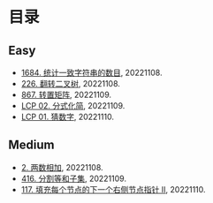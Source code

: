 # 目录

## Easy
- [1684. 统计一致字符串的数目](https://github.com/Aldenhovel/i-love-coding/blob/main/easy/1684.md), 20221108.
- [226. 翻转二叉树](https://github.com/Aldenhovel/i-love-coding/blob/main/easy/226.md), 20221108.
- [867. 转置矩阵](https://github.com/Aldenhovel/i-love-coding/blob/main/easy/867.md), 20221109.
- [LCP 02. 分式化简](https://github.com/Aldenhovel/i-love-coding/blob/main/easy/LCP02.md), 20221109.
- [LCP 01. 猜数字](https://github.com/Aldenhovel/i-love-coding/blob/main/easy/LCP01.md), 20221110.

## Medium
- [2. 两数相加](https://github.com/Aldenhovel/i-love-coding/blob/main/medium/2.md), 20221108.
- [416. 分割等和子集](https://github.com/Aldenhovel/i-love-coding/blob/main/medium/416.md), 20221109.
- [117. 填充每个节点的下一个右侧节点指针 II](https://github.com/Aldenhovel/i-love-coding/blob/main/medium/117.md), 20221110.
